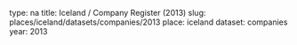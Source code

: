 type: na
title: Iceland / Company Register (2013)
slug: places/iceland/datasets/companies/2013
place: iceland
dataset: companies
year: 2013
